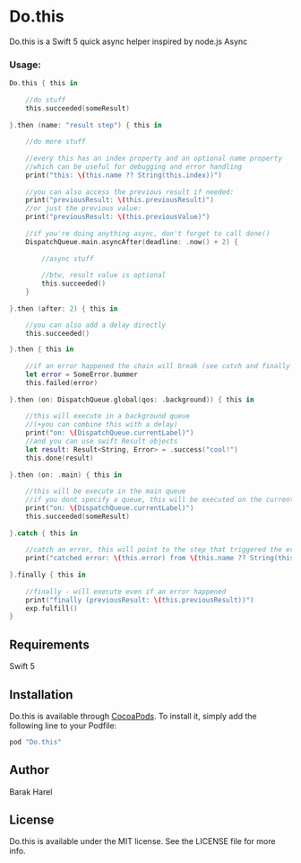 # Do.this

Do.this is a Swift 5 quick async helper inspired by node.js Async

### Usage:

```swift
Do.this { this in
    
    //do stuff
    this.succeeded(someResult)
    
}.then (name: "result step") { this in
    
    //do more stuff
	
    //every this has an index property and an optional name property
    //which can be useful for debugging and error handling
    print("this: \(this.name ?? String(this.index))")
		
    //you can also access the previous result if needed:
    print("previousResult: \(this.previousResult)")
    //or just the previous value:
    print("previousResult: \(this.previousValue)")
	
    //if you're doing anything async, don't forget to call done()	
    DispatchQueue.main.asyncAfter(deadline: .now() + 2) {
     	
        //async stuff
		
        //btw, result value is optional
        this.succeeded()
    }    
    
}.then (after: 2) { this in

    //you can also add a delay directly
    this.succeeded()

}.then { this in
    
    //if an error happened the chain will break (see catch and finally below)
    let error = SomeError.bummer
    this.failed(error)
    
}.then (on: DispatchQueue.global(qos: .background)) { this in
    
    //this will execute in a background queue
    //(+you can combine this with a delay)
    print("on: \(DispatchQueue.currentLabel)")
    //and you can use swift Result objects
    let result: Result<String, Error> = .success("cool!")
    this.done(result)
    
}.then (on: .main) { this in
    
    //this will be execute in the main queue
    //if you dont specify a queue, this will be executed on the current (last used) queue
    print("on: \(DispatchQueue.currentLabel)")
    this.succeeded(someResult)
    
}.catch { this in
    
    //catch an error, this will point to the step that triggered the error	
    print("catched error: \(this.error) from \(this.name ?? String(this.index))")
    
}.finally { this in
    
    //finally - will execute even if an error happened
    print("finally (previousResult: \(this.previousResult))")
    exp.fulfill()
}
```

## Requirements

Swift 5

## Installation

Do.this is available through [CocoaPods](http://cocoapods.org). To install
it, simply add the following line to your Podfile:

```ruby
pod "Do.this"
```

## Author

Barak Harel

## License

Do.this is available under the MIT license. See the LICENSE file for more info.

